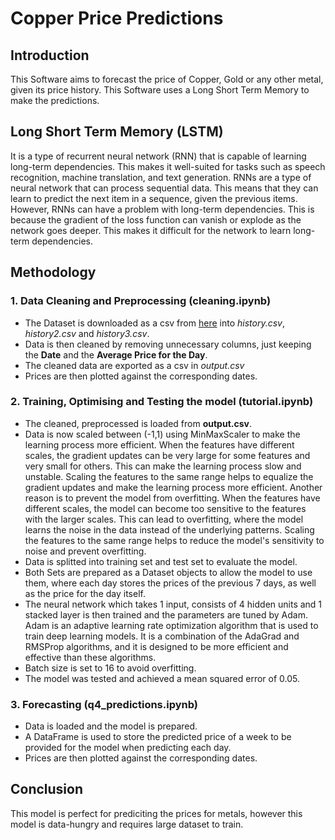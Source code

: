 # **Copper Price Predictions**
## Introduction
This Software aims to forecast the price of Copper, Gold or any other metal, given its price history. This Software uses
a Long Short Term Memory to make the predictions.
## Long Short Term Memory (LSTM)
It is a type of recurrent neural network (RNN) that is capable of learning long-term dependencies. This makes it 
well-suited for tasks such as speech recognition, machine translation, and text generation.
RNNs are a type of neural network that can process sequential data. This means that they can learn to predict the next 
item in a sequence, given the previous items. However, RNNs can have a problem with long-term dependencies. This is 
because the gradient of the loss function can vanish or explode as the network goes deeper. This makes it difficult for 
the network to learn long-term dependencies.
## Methodology
### 1. Data Cleaning and Preprocessing (cleaning.ipynb)
- The Dataset is downloaded as a csv from [here](https://www.investing.com/commodities/copper-historical-data) into 
*history.csv*, *history2.csv* and *history3.csv*. 
- Data is then cleaned by removing unnecessary columns, just keeping the **Date** and the **Average Price for the Day**.
- The cleaned data are exported as a csv in *output.csv*
- Prices are then plotted against the corresponding dates.
### 2. Training, Optimising and Testing the model (tutorial.ipynb)
- The cleaned, preprocessed is loaded from **output.csv**.
- Data is now scaled between (-1,1) using MinMaxScaler to make the learning process more efficient. When the features 
have different scales, the gradient updates can be very large for some features and very small for others. This can make 
the learning process slow and unstable. Scaling the features to the same range helps to equalize the gradient updates 
and make the learning process more efficient. Another reason is to prevent the model from overfitting. When the features 
have different scales, the model can become too sensitive to the features with the larger scales. This can lead to 
overfitting, where the model learns the noise in the data instead of the underlying patterns. Scaling the features to 
the same range helps to reduce the model's sensitivity to noise and prevent overfitting.
- Data is splitted into training set and test set to evaluate the model.
- Both Sets are prepared as a Dataset objects to allow the model to use them, where each day stores the prices of the
previous 7 days, as well as the price for the day itself.
- The neural network which takes 1 input, consists of 4 hidden units and 1 stacked layer is then trained and the 
parameters are tuned by Adam. Adam is an adaptive learning rate optimization algorithm that is used to train deep 
learning models. It is a combination of the AdaGrad and RMSProp algorithms, and it is designed to be more efficient 
and effective than these algorithms.
- Batch size is set to 16 to avoid overfitting.
- The model was tested and achieved a mean squared error of 0.05.
### 3. Forecasting (q4_predictions.ipynb)
- Data is loaded and the model is prepared.
- A DataFrame is used to store the predicted price of a week to be provided for the model when predicting each day.
- Prices are then plotted against the corresponding dates.
## Conclusion
This model is perfect for prediciting the prices for metals, however this model is data-hungry and requires large 
dataset to train.
